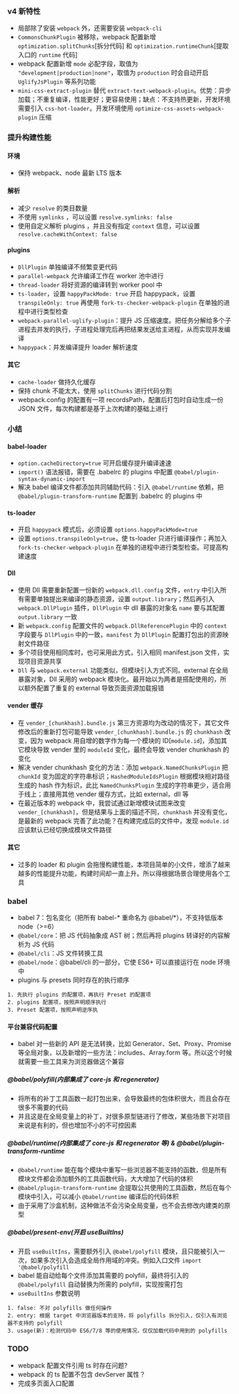 ### v4 新特性

+ 局部除了安装 `webpack` 外，还需要安装 `webpack-cli`
+ `CommonsChunkPlugin` 被移除，webpack 配置新增 `optimization.splitChunks`[拆分代码] 和 `optimization.runtimeChunk`[提取入口的 `runtime` 代码]
+ webpack 配置新增 `mode` 必配字段，取值为 `"development|production|none"`，取值为 `production` 时会自动开启 `UglifyJsPlugin` 等系列功能
+ `mini-css-extract-plugin` 替代 `extract-text-webpack-plugin`。优势：异步加载；不重复编译，性能更好；更容易使用；缺点：不支持热更新，开发环境需要引入 `css-hot-loader`。开发环境使用 `optimize-css-assets-webpack-plugin` 压缩

### 提升构建性能

#### 环境
+ 保持 webpack、node 最新 LTS 版本

#### 解析
+ 减少 `resolve` 的类目数量
+ 不使用 `symlinks` ，可以设置 `resolve.symlinks: false`
+ 使用自定义解析 plugins ，并且没有指定 `context` 信息，可以设置 `resolve.cacheWithContext: false`

#### plugins
+ `DllPlugin` 单独编译不频繁变更代码
+ `parallel-webpack` 允许编译工作在 worker 池中进行
+ `thread-loader` 将好资源的编译转到 worker pool 中
+ `ts-loader`，设置 `happyPackMode: true` 开启 happypack，设置 `transpileOnly: true` 再使用 `fork-ts-checker-webpack-plugin` 在单独的进程中进行类型检查
+ `webpack-parallel-uglify-plugin`：提升 JS 压缩速度。把任务分解给多个子进程去并发的执行，子进程处理完后再把结果发送给主进程，从而实现并发编译
+ `happypack`：并发编译提升 loader 解析速度

#### 其它
+ `cache-loader` 做持久化缓存
+ 保持 chunk 不能太大，使用 `splitChunks` 进行代码分割
+ webpack.config 的配置有一项 recordsPath，配置后打包时自动生成一份 JSON 文件，每次构建都是基于上次构建的基础上进行

### 小结

#### babel-loader
+ `option.cacheDirectory=true` 可开启缓存提升编译速速
+ `import()` 语法报错，需要在 .babelrc 的 plugins 中配置 `@babel/plugin-syntax-dynamic-import`
+ 解决 babel 编译文件都添加共同辅助代码：引入 `@babel/runtime` 依赖，把 `@babel/plugin-transform-runtime` 配置到 .babelrc 的 plugins 中

#### ts-loader
+ 开启 `happypack` 模式后，必须设置 `options.happyPackMode=true`
+ 设置 `options.transpileOnly=true`，使 ts-loader 只进行编译操作；再加入 `fork-ts-checker-webpack-plugin` 在单独的进程中进行类型检查。可提高构建速度

#### Dll
+ 使用 Dll 需要重新配置一份新的 `webpack.dll.config` 文件，`entry` 中引入所有需要单独提出来编译的静态资源，设置 `output.library`；然后再引入 `webpack.DllPlugin` 插件，`DllPlugin` 中 dll 暴露的对象名 `name` 要与其配置 `output.library` 一致
+ 新 `webpack.config` 配置文件的 `webpack.DllReferencePlugin` 中的 `context` 字段要与 `DllPlugin` 中的一致，`manifest` 为 `DllPlugin` 配置打包出的资源映射文件路径
+ 多个项目使用相同库时，也可采用此方式，引入相同 manifest.json 文件，实现项目资源共享
+ `Dll` 与 `webpack.external` 功能类似，但模块引入方式不同。external 在全局暴露对象，Dll 采用的 webpack 模块化。最开始以为两者是搭配使用的，所以额外配置了重复的 external 导致页面资源加载报错

#### vender 缓存
+ 在 `vender_[chunkhash].bundle.js` 第三方资源均为改动的情况下，其它文件修改后的重新打包可能导致 `vender_[chunkhash].bundle.js` 的 `chunkhash` 改变，因为 webpack 用自增的数字作为每一个模块的 ID[`module.id`]，添加其它模块导致 vender 里的 `moduleId` 变化，最终会导致 vender chunkhash 的变化
+ 解决 vender chunkhash 变化的方法：添加 `webpack.NamedChunksPlugin` 把 `chunkId` 变为固定的字符串标识；`HashedModuleIdsPlugin` 根据模块相对路径生成的 hash 作为标识，此比 `NamedChunksPlugin` 生成的字符串更少，适合用于线上；直接用其他 vender 缓存方式，比如 external，dll 等
+ 在最近版本的 webpack 中，我尝试通过新增模块试图来改变 `vender_[chunkhash]`，但是结果与上面的描述不同，`chunkhash` 并没有变化，是最新的 webpack 完善了此功能？在构建完成后的文件中，发现 `module.id` 应该默认已经切换成模块文件路径

#### 其它
+ 过多的 loader 和 plugin 会拖慢构建性能，本项目简单的小文件，增添了越来越多的性能提升功能，构建时间却一直上升。所以得根据场景合理使用各个工具

### babel
+ babel 7：包名变化（把所有 babel-* 重命名为 @babel/*），不支持低版本 node（>=6）
+ `@babel/core`：把 JS 代码抽象成 AST 树；然后再将 plugins 转译好的内容解析为 JS 代码
+ `@babel/cli`：JS 文件转换工具
+ `@babel/node`：@babel/cli 的一部分，它使 ES6+ 可以直接运行在 node 环境中
+ plugins 与 presets 同时存在的执行顺序
```
1. 先执行 plugins 的配置项，再执行 Preset 的配置项
2. plugins 配置项，按照声明顺序执行
3. Preset 配置项，按照声明逆序执
```

#### 平台兼容代码配置

+ babel 对一些新的 API 是无法转换，比如 Generator、Set、Proxy、Promise 等全局对象，以及新增的一些方法：includes、Array.form 等。所以这个时候就需要一些工具来为浏览器做这个兼容

##### @babel/polyfill(内部集成了 core-js 和 regenerator)
+ 将所有的补丁工具函数一起打包出来，会导致最终的包体积很大，而且会存在很多不需要的代码
+ 并且这是在全局变量上的补丁，对很多原型链进行了修改，某些场景下对项目来说是有利的，但也增加不小的不可控因素

##### @babel/runtime(内部集成了 core-js 和 regenerator 等) & @babel/plugin-transform-runtime
+ `@babel/runtime` 能在每个模块中重写一些浏览器不能支持的函数，但是所有模块文件都会添加额外的工具函数代码，大大增加了代码的体积
+ `@babel/plugin-transform-runtime` 会提取公共使用的工具函数，然后在每个模块中引入，可以减小 `@babel/runtime` 编译后的代码体积
+ 由于采用了沙盒机制，这种做法不会污染全局变量，也不会去修改内建类的原型

##### @babel/present-env(开启 useBuiltIns)
+ 开启 `useBuiltIns`，需要额外引入 `@babel/polyfill` 模块，且只能被引入一次，如果多次引入会造成全局作用域的冲突。例如入口文件 `import '@babel/polyfill`
+ babel 能自动给每个文件添加其需要的 polyfill，最终将引入的 `@babel/polyfill` 自动替换为所需的 polyfill，实现按需打包
+ `useBuiltIns` 参数说明
```
1. false: 不对 polyfills 做任何操作
2. entry: 根据 target 中浏览器版本的支持，将 polyfills 拆分引入，仅引入有浏览器不支持的 polyfill
3. usage(新)：检测代码中 ES6/7/8 等的使用情况，仅仅加载代码中用到的 polyfills
```

### TODO

+ webpack 配置文件引用 ts 时存在问题?
+ webpack 的 ts 配置不包含 devServer 属性？
+ 完成多页面入口配置

